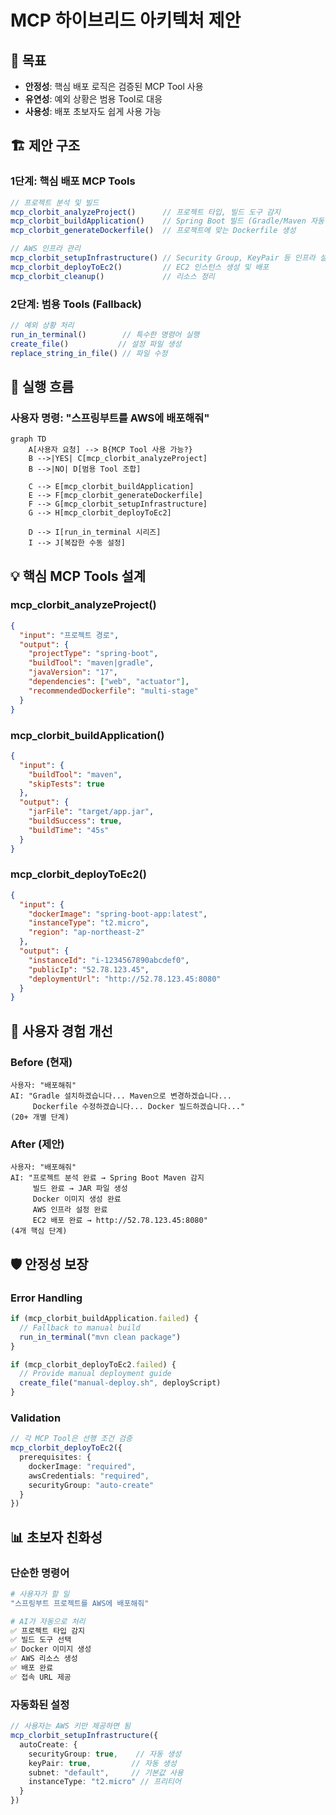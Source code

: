 # MCP 하이브리드 아키텍처 제안

## 🎯 목표
- **안정성**: 핵심 배포 로직은 검증된 MCP Tool 사용
- **유연성**: 예외 상황은 범용 Tool로 대응
- **사용성**: 배포 초보자도 쉽게 사용 가능

## 🏗️ 제안 구조

### 1단계: 핵심 배포 MCP Tools
```typescript
// 프로젝트 분석 및 빌드
mcp_clorbit_analyzeProject()      // 프로젝트 타입, 빌드 도구 감지
mcp_clorbit_buildApplication()    // Spring Boot 빌드 (Gradle/Maven 자동 감지)
mcp_clorbit_generateDockerfile()  // 프로젝트에 맞는 Dockerfile 생성

// AWS 인프라 관리
mcp_clorbit_setupInfrastructure() // Security Group, KeyPair 등 인프라 설정
mcp_clorbit_deployToEc2()         // EC2 인스턴스 생성 및 배포
mcp_clorbit_cleanup()             // 리소스 정리
```

### 2단계: 범용 Tools (Fallback)
```typescript
// 예외 상황 처리
run_in_terminal()        // 특수한 명령어 실행
create_file()           // 설정 파일 생성
replace_string_in_file() // 파일 수정
```

## 🔄 실행 흐름

### 사용자 명령: "스프링부트를 AWS에 배포해줘"

```mermaid
graph TD
    A[사용자 요청] --> B{MCP Tool 사용 가능?}
    B -->|YES| C[mcp_clorbit_analyzeProject]
    B -->|NO| D[범용 Tool 조합]
    
    C --> E[mcp_clorbit_buildApplication]
    E --> F[mcp_clorbit_generateDockerfile]
    F --> G[mcp_clorbit_setupInfrastructure]
    G --> H[mcp_clorbit_deployToEc2]
    
    D --> I[run_in_terminal 시리즈]
    I --> J[복잡한 수동 설정]
```

## 💡 핵심 MCP Tools 설계

### mcp_clorbit_analyzeProject()
```json
{
  "input": "프로젝트 경로",
  "output": {
    "projectType": "spring-boot",
    "buildTool": "maven|gradle",
    "javaVersion": "17",
    "dependencies": ["web", "actuator"],
    "recommendedDockerfile": "multi-stage"
  }
}
```

### mcp_clorbit_buildApplication()
```json
{
  "input": {
    "buildTool": "maven",
    "skipTests": true
  },
  "output": {
    "jarFile": "target/app.jar",
    "buildSuccess": true,
    "buildTime": "45s"
  }
}
```

### mcp_clorbit_deployToEc2()
```json
{
  "input": {
    "dockerImage": "spring-boot-app:latest",
    "instanceType": "t2.micro",
    "region": "ap-northeast-2"
  },
  "output": {
    "instanceId": "i-1234567890abcdef0",
    "publicIp": "52.78.123.45",
    "deploymentUrl": "http://52.78.123.45:8080"
  }
}
```

## 🎯 사용자 경험 개선

### Before (현재)
```
사용자: "배포해줘"
AI: "Gradle 설치하겠습니다... Maven으로 변경하겠습니다... 
     Dockerfile 수정하겠습니다... Docker 빌드하겠습니다..."
(20+ 개별 단계)
```

### After (제안)
```
사용자: "배포해줘"
AI: "프로젝트 분석 완료 → Spring Boot Maven 감지
     빌드 완료 → JAR 파일 생성
     Docker 이미지 생성 완료
     AWS 인프라 설정 완료
     EC2 배포 완료 → http://52.78.123.45:8080"
(4개 핵심 단계)
```

## 🛡️ 안정성 보장

### Error Handling
```typescript
if (mcp_clorbit_buildApplication.failed) {
  // Fallback to manual build
  run_in_terminal("mvn clean package")
}

if (mcp_clorbit_deployToEc2.failed) {
  // Provide manual deployment guide
  create_file("manual-deploy.sh", deployScript)
}
```

### Validation
```typescript
// 각 MCP Tool은 선행 조건 검증
mcp_clorbit_deployToEc2({
  prerequisites: {
    dockerImage: "required",
    awsCredentials: "required",
    securityGroup: "auto-create"
  }
})
```

## 📊 초보자 친화성

### 단순한 명령어
```bash
# 사용자가 할 일
"스프링부트 프로젝트를 AWS에 배포해줘"

# AI가 자동으로 처리
✅ 프로젝트 타입 감지
✅ 빌드 도구 선택
✅ Docker 이미지 생성
✅ AWS 리소스 생성
✅ 배포 완료
✅ 접속 URL 제공
```

### 자동화된 설정
```typescript
// 사용자는 AWS 키만 제공하면 됨
mcp_clorbit_setupInfrastructure({
  autoCreate: {
    securityGroup: true,    // 자동 생성
    keyPair: true,         // 자동 생성
    subnet: "default",     // 기본값 사용
    instanceType: "t2.micro" // 프리티어
  }
})
```
